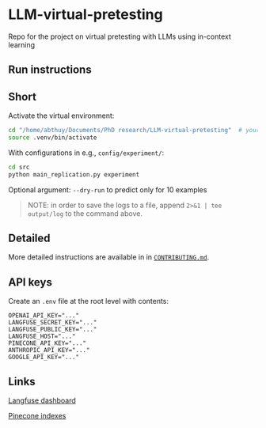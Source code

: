 # LLM-virtual-pretesting
Repo for the project on virtual pretesting with LLMs using in-context learning

## Run instructions

## Short

Activate the virtual environment:
```bash
cd "/home/abthuy/Documents/PhD research/LLM-virtual-pretesting"  # your own path
source .venv/bin/activate
```

With configurations in e.g., `config/experiment/`:
```bash
cd src
python main_replication.py experiment
```
Optional argument: `--dry-run` to predict only for 10 examples
> NOTE: in order to save the logs to a file, append `2>&1 | tee output/log` to the command above.

## Detailed
More detailed instructions are available in in [`CONTRIBUTING.md`](CONTRIBUTING.md).

## API keys
Create an `.env` file at the root level with contents:
```
OPENAI_API_KEY="..."
LANGFUSE_SECRET_KEY="..."
LANGFUSE_PUBLIC_KEY="..."
LANGFUSE_HOST="..."
PINECONE_API_KEY="..."
ANTHROPIC_API_KEY="..."
GOOGLE_API_KEY="..."
```

## Links

[Langfuse dashboard](https://cloud.langfuse.com/project/cm8n8clg300k7ad07l3pjqklk)

[Pinecone indexes](https://app.pinecone.io/organizations/-OMHNPCneLFsq5lU1w0X/projects/82bcf4da-9c8e-43ac-8c41-43e4fc58d8d3/indexes?sessionType=login)


